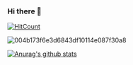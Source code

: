 ### Hi there 👋

<!--
**Shehan82/Shehan82** is a ✨ _special_ ✨ repository because its `README.md` (this file) appears on your GitHub profile.

Here are some ideas to get you started:

- 🔭 I’m currently working on ...
- 🌱 I’m currently learning ...
- 👯 I’m looking to collaborate on ...
- 🤔 I’m looking for help with ...
- 💬 Ask me about ...
- 📫 How to reach me: ...
- 😄 Pronouns: ...
- ⚡ Fun fact: ...
-->

[![HitCount](http://hits.dwyl.com/Shehan82/Shehan82.svg)](http://hits.dwyl.com/Shehan82/Shehan82)

![004b173f6e3d6843df10114e087f30a8](https://user-images.githubusercontent.com/55059232/97798712-889dc580-1c4e-11eb-93c3-42a57d717799.gif) 

[![Anurag's github stats](https://github-readme-stats.vercel.app/api?username=shehan82)](https://github.com/anuraghazra/github-readme-stats)




